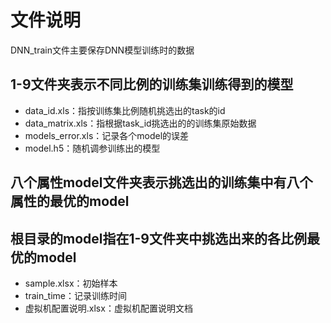 # 文件说明
DNN_train文件主要保存DNN模型训练时的数据

## 1-9文件夹表示不同比例的训练集训练得到的模型

 - data_id.xls：指按训练集比例随机挑选出的task的id
 - data_matrix.xls：指根据task_id挑选出的的训练集原始数据
 - models_error.xls：记录各个model的误差
 - model.h5：随机调参训练出的模型
## 八个属性model文件夹表示挑选出的训练集中有八个属性的最优的model
## 根目录的model指在1-9文件夹中挑选出来的各比例最优的model

- sample.xlsx：初始样本
- train_time：记录训练时间
- 虚拟机配置说明.xlsx：虚拟机配置说明文档